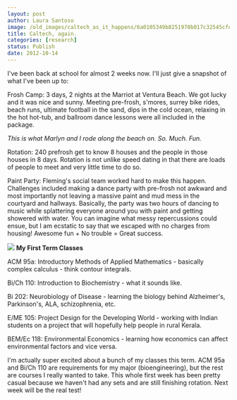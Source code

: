 ```yaml
---
layout: post
author: Laura Santoso
image: /old_images/caltech_as_it_happens/6a0105349b8251970b017c32545cfe970b.jpg
title: Caltech, again. 
categories: [research]
status: Publish
date: 2012-10-14
---
```



I've been back at school for almost 2 weeks now. I'll just give a snapshot of what I've been up to:

Frosh Camp: 3 days, 2 nights at the Marriot at Ventura Beach. We got lucky and it was nice and sunny. Meeting pre-frosh, s'mores, surrey bike rides, beach runs, ultimate football in the sand, dips in the cold ocean, relaxing in the hot hot-tub, and ballroom dance lessons were all included in the package.

*This is what Marlyn and I rode along the beach on. So. Much. Fun.*

Rotation: 240 prefrosh get to know 8 houses and the people in those houses in 8 days. Rotation is not unlike speed dating in that there are loads of people to meet and very little time to do so.

Paint Party: Fleming's social team worked hard to make this happen. Challenges included making a dance party with pre-frosh not awkward and most importantly not leaving a massive paint and mud mess in the courtyard and hallways. Basically, the party was two hours of dancing to music while splattering everyone around you with paint and getting showered with water. You can imagine what messy repercussions could ensue, but I am ecstatic to say that we escaped with no charges from housing! Awesome fun + No trouble = Great success.


![](/old_images/caltech_as_it_happens/6a0105349b8251970b017d3c82b63b970c.jpg)
**My First Term Classes**

ACM 95a: Introductory Methods of Applied Mathematics - basically complex calculus - think contour integrals.

Bi/Ch 110: Introduction to Biochemistry - what it sounds like.

Bi 202: Neurobiology of Disease - learning the biology behind Alzheimer's, Parkinson's, ALA, schizophrenia, etc. 

E/ME 105: Project Design for the Developing World - working with Indian students on a project that will hopefully help people in rural Kerala.

BEM/Ec 118: Environmental Economics - learning how economics can affect environmental factors and vice versa.

I'm actually super excited about a bunch of my classes this term. ACM 95a and Bi/Ch 110 are requirements for my major (bioengineering), but the rest are courses I really wanted to take. This whole first week has been pretty casual because we haven't had any sets and are still finishing rotation. Next week will be the real test!

